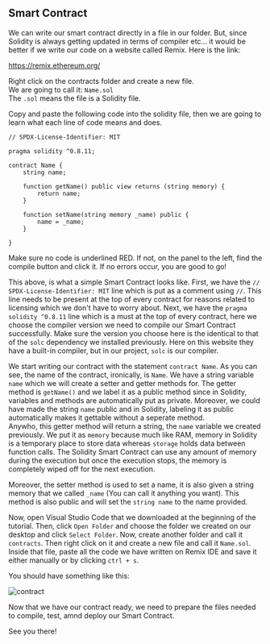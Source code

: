 ## Smart Contract
We can write our smart contract directly in a file in our folder. But, since Solidity is always getting updated in terms of compiler etc... it would be better if we write our code on a website called Remix. Here is the link:

https://remix.ethereum.org/

Right click on the contracts folder and create a new file.  
We are going to call it: ```Name.sol```  
The ```.sol``` means the file is a Solidity file.  

Copy and paste the following code into the solidity file, then we are going to learn what each line of code means and does.  
```
// SPDX-License-Identifier: MIT

pragma solidity ^0.8.11;

contract Name {
    string name;

    function getName() public view returns (string memory) {
        return name;
    }

    function setName(string memory _name) public {
        name = _name;
    }

}
```

Make sure no code is underlined RED. If not, on the panel to the left, find the compile button and click it. If no errors occur, you are good to go!  

This above, is what a simple Smart Contract looks like. First, we have the ```// SPDX-License-Identifier: MIT``` line which is put as a comment using ```//```. This line needs to be present at the top of every contract for reasons related to licensing which we don't have to worry about. Next, we have the ```pragma solidity ^0.8.11``` line which is a must at the top of every contract, here we choose the compiler version we need to compile our Smart Contract successfully. Make sure the version you choose here is the identical to that of the ```solc``` dependency we installed previously. Here on this website they have a built-in compiler, but in our project, ```solc``` is our compiler.  

We start writing our contract with the statement ```contract Name```. As you can see, the name of the contract, ironically, is ```Name```. We have a string variable ```name``` which we will create a setter and getter methods for. The getter method is ```getName()``` and we label it as a public method since in Solidity, variables and methods are automatically put as private. Moreover,  we could have made the string ```name``` public and in Solidity, labeling it as public automatically makes it gettable without a seperate method.  
Anywho, this getter method will return a string, the ```name``` variable we created previously. We put it as ```memory``` because much like RAM, memory in Solidity is a temporary place to store data whereas ```storage``` holds data between function calls. The Solidity Smart Contract can use any amount of memory during the execution but once the execution stops, the memory is completely wiped off for the next execution.  

Moreover, the setter method is used to set a name, it is also given a string memory that we called ```_name``` (You can call it anything you want). This method is also public and will set the ```string name``` to the name provided.  

Now, open Visual Studio Code that we downloaded at the beginning of the tutorial. Then, click ```Open Folder``` and choose the folder we created on our desktop and click ```Select Folder```. Now, create another folder and call it ```contracts```. Then right click on it and create a new file and call it ```Name.sol```. Inside that file, paste all the code we have written on Remix IDE and save it either manually or by clicking ```ctrl + s```.  

You should have something like this:  

![contract](https://user-images.githubusercontent.com/72712113/149638248-08ad42ff-971b-4417-8256-85e6fc0b444b.png)

Now that we have our contract ready, we need to prepare the files needed to compile, test, amnd deploy our Smart Contract.

See you there! 
